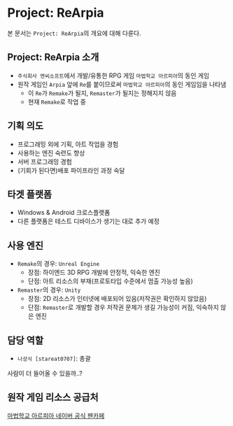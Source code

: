 # Project: ReArpia

본 문서는 `Project: ReArpia`의 개요에 대해 다룬다.

## Project: ReArpia 소개

- `주식회사 엔씨소프트`에서 개발/유통한 RPG 게임 `마법학교 아르피아`의 동인 게임
- 원작 게임인 `Arpia` 앞에 `Re`를 붙이므로써 `마법학교 아르피아`의 동인 게임임을 나타냄
  - 이 `Re`가 `Remake`가 될지, `Remaster`가 될지는 정해지지 않음
  - 현재 `Remake`로 작업 중

## 기획 의도

- 프로그래밍 외에 기획, 아트 작업을 경험
- 사용하는 엔진 숙련도 향상
- 서버 프로그래밍 경험
- (기회가 된다면)배포 파이프라인 과정 숙달

## 타겟 플랫폼

- Windows & Android 크로스플랫폼
- 다른 플랫폼은 테스트 디바이스가 생기는 대로 추가 예정

## 사용 엔진

- `Remake`의 경우: `Unreal Engine`
  - 장점: 하이엔드 3D RPG 개발에 안정적, 익숙한 엔진
  - 단점: 아트 리소스의 부재(프로토타입 수준에서 멈출 가능성 높음)
- `Remaster`의 경우: `Unity`
  - 장점: 2D 리소스가 인터넷에 배포되어 있음(저작권은 확인하지 않았음)
  - 단점: `Remaster`로 개발할 경우 저작권 문제가 생길 가능성이 커짐, 익숙하지 않은 엔진

## 담당 역할

- `나성식 [stareat0707]`: 총괄

사람이 더 들어올 수 있을까..?

## 원작 게임 리소스 공급처

[마법학교 아르피아 네이버 공식 팬카페](https://cafe.naver.com/familyfam07)